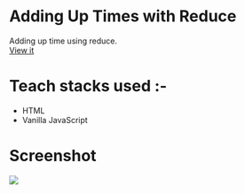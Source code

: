 # Adding Up Times with Reduce
Adding up time using reduce.</br>
[View it](https://reducejs.netlify.app/)

# Teach stacks used :-
- HTML
- Vanilla JavaScript

# Screenshot
<img src="https://user-images.githubusercontent.com/56690856/90051596-8aae5300-dcf5-11ea-9d13-241c94e74ab3.png">
